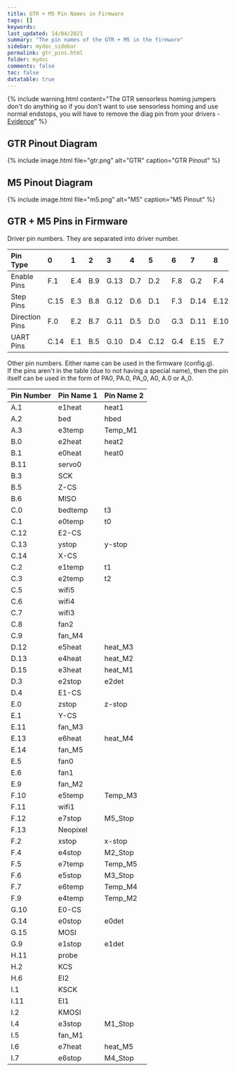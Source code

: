 ```yaml
---
title: GTR + M5 Pin Names in Firmware
tags: []
keywords: 
last_updated: 14/04/2021
summary: "The pin names of the GTR + M5 in the firmware"
sidebar: mydoc_sidebar
permalink: gtr_pins.html
folder: mydoc
comments: false
toc: false
datatable: true
---
```


{% include warning.html content="The GTR sensorless homing jumpers don't do anything so if you don't want to use sensorless homing and use normal endstops, you will have to remove the diag pin from your drivers - [Evidence](https://github.com/bigtreetech/BIGTREETECH-GTR-V1.0/issues/12)" %}

## GTR Pinout Diagram

{% include image.html file="gtr.png" alt="GTR" caption="GTR Pinout" %}

## M5 Pinout Diagram

{% include image.html file="m5.png" alt="M5" caption="M5 Pinout" %}

## GTR + M5 Pins in Firmware

Driver pin numbers. They are separated into driver number.

<div class="datatable-begin"></div>

|Pin Type|0|1|2|3|4|5|6|7|8|9|10|
| :---|:----|:----|:-----|:-----|:-----|:-----|:-----|:-----|:-----|:-----|:-----|
|Enable Pins|F.1|E.4|B.9|G.13|D.7|D.2|F.8|G.2|F.4|E.8|I.0|
|Step Pins|C.15|E.3|B.8|G.12|D.6|D.1|F.3|D.14|E.12|G.0|H.12|
|Direction Pins|F.0|E.2|B.7|G.11|D.5|D.0|G.3|D.11|E.10|G.1|H.15|
|UART Pins|C.14|E.1|B.5|G.10|D.4|C.12|G.4|E.15|E.7|F.15|H.14|

<div class="datatable-end"></div>

Other pin numbers. Either name can be used in the firmware (config.g).  
If the pins aren't in the table (due to not having a special name), then the pin itself can be used in the form of PA0, PA.0, PA_0, A0, A.0 or A_0.  

<div class="datatable-begin"></div>

|Pin Number|Pin Name 1|Pin Name 2|
| :------------- |:-------------|:-------------|
|A.1| e1heat|heat1|
|A.2| bed|hbed|
|A.3| e3temp|Temp_M1|
|B.0| e2heat|heat2|
|B.1| e0heat|heat0|
|B.11|servo0||
|B.3| SCK||
|B.5| Z-CS||
|B.6| MISO||
|C.0| bedtemp|t3|
|C.1| e0temp|t0|
|C.12|E2-CS||
|C.13| ystop|y-stop|
|C.14|X-CS||
|C.2| e1temp|t1|
|C.3| e2temp|t2|
|C.5| wifi5||
|C.6| wifi4||
|C.7| wifi3||
|C.8| fan2||
|C.9| fan_M4||
|D.12|e5heat|heat_M3|
|D.13|e4heat|heat_M2|
|D.15|e3heat|heat_M1|
|D.3| e2stop|e2det|
|D.4| E1-CS||
|E.0| zstop|z-stop|
|E.1| Y-CS||
|E.11|fan_M3||
|E.13|e6heat|heat_M4|
|E.14| fan_M5||
|E.5| fan0||
|E.6| fan1||
|E.9| fan_M2||
|F.10|e5temp|Temp_M3|
|F.11|wifi1||
|F.12|e7stop|M5_Stop|
|F.13|Neopixel||
|F.2| xstop|x-stop|
|F.4| e4stop|M2_Stop|
|F.5| e7temp|Temp_M5|
|F.6| e5stop|M3_Stop|
|F.7| e6temp|Temp_M4|
|F.9| e4temp|Temp_M2|
|G.10|E0-CS||
|G.14|e0stop|e0det|
|G.15| MOSI||
|G.9| e1stop|e1det|
|H.11|probe||
|H.2| KCS||
|H.6| EI2||
|I.1| KSCK||
|I.11|EI1||
|I.2| KMOSI||
|I.4| e3stop|M1_Stop|
|I.5| fan_M1||
|I.6| e7heat|heat_M5|
|I.7| e6stop|M4_Stop|

<div class="datatable-end"></div>